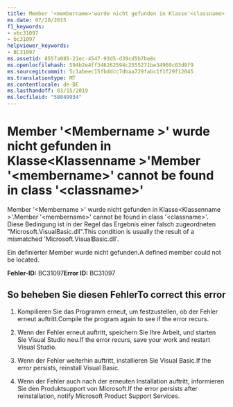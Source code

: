 ```yaml
---
title: Member '<membername>'wurde nicht gefunden in Klasse'<classname>'
ms.date: 07/20/2015
f1_keywords:
- vbc31097
- bc31097
helpviewer_keywords:
- BC31097
ms.assetid: 855fa085-21ec-4547-93d5-d39cd5b7be8c
ms.openlocfilehash: 594b2e4ff346262594c2555271be34969c03d8f9
ms.sourcegitcommit: 5c1abeec15fbddcc7dbaa729fabc1f1f29f12045
ms.translationtype: MT
ms.contentlocale: de-DE
ms.lasthandoff: 03/15/2019
ms.locfileid: "58049934"
---
```

# <a name="member-membername-cannot-be-found-in-class-classname"></a><span data-ttu-id="2650d-102">Member '\<Membername >' wurde nicht gefunden in Klasse\<Klassenname >'</span><span class="sxs-lookup"><span data-stu-id="2650d-102">Member '\<membername>' cannot be found in class '\<classname>'</span></span>
<span data-ttu-id="2650d-103">Member '\<Membername >' wurde nicht gefunden in Klasse\<Klassenname >'.</span><span class="sxs-lookup"><span data-stu-id="2650d-103">Member '\<membername>' cannot be found in class '\<classname>'.</span></span> <span data-ttu-id="2650d-104">Diese Bedingung ist in der Regel das Ergebnis einer falsch zugeordneten "Microsoft.VisualBasic.dll".</span><span class="sxs-lookup"><span data-stu-id="2650d-104">This condition is usually the result of a mismatched 'Microsoft.VisualBasic.dll'.</span></span>  
  
 <span data-ttu-id="2650d-105">Ein definierter Member wurde nicht gefunden.</span><span class="sxs-lookup"><span data-stu-id="2650d-105">A defined member could not be located.</span></span>  
  
 <span data-ttu-id="2650d-106">**Fehler-ID:** BC31097</span><span class="sxs-lookup"><span data-stu-id="2650d-106">**Error ID:** BC31097</span></span>  
  
## <a name="to-correct-this-error"></a><span data-ttu-id="2650d-107">So beheben Sie diesen Fehler</span><span class="sxs-lookup"><span data-stu-id="2650d-107">To correct this error</span></span>  
  
1.  <span data-ttu-id="2650d-108">Kompilieren Sie das Programm erneut, um festzustellen, ob der Fehler erneut auftritt.</span><span class="sxs-lookup"><span data-stu-id="2650d-108">Compile the program again to see if the error recurs.</span></span>  
  
2.  <span data-ttu-id="2650d-109">Wenn der Fehler erneut auftritt, speichern Sie Ihre Arbeit, und starten Sie Visual Studio neu.</span><span class="sxs-lookup"><span data-stu-id="2650d-109">If the error recurs, save your work and restart Visual Studio.</span></span>  
  
3.  <span data-ttu-id="2650d-110">Wenn der Fehler weiterhin auftritt, installieren Sie Visual Basic.</span><span class="sxs-lookup"><span data-stu-id="2650d-110">If the error persists, reinstall Visual Basic.</span></span>  
  
4.  <span data-ttu-id="2650d-111">Wenn der Fehler auch nach der erneuten Installation auftritt, informieren Sie den Produktsupport von Microsoft.</span><span class="sxs-lookup"><span data-stu-id="2650d-111">If the error persists after reinstallation, notify Microsoft Product Support Services.</span></span>  
  
